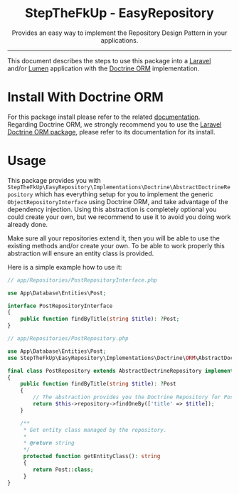 <div align="center">
    <h1>StepTheFkUp - EasyRepository</h1>
    <p>Provides an easy way to implement the Repository Design Pattern in your applications.</p>
</div>

---

This document describes the steps to use this package into a [Laravel][1] and/or [Lumen][2] application with the
[Doctrine ORM][3] implementation.

# Install With Doctrine ORM

For this package install please refer to the related [documentation](laravel_install.md). Regarding Doctrine ORM, we
strongly recommend you to use the [Laravel Doctrine ORM package][4], please refer to its documentation for its install.

# Usage

This package provides you with `StepTheFkUp\EasyRepository\Implementations\Doctrine\AbstractDoctrineRepository` which
has everything setup for you to implement the generic `ObjectRepositoryInterface` using Doctrine ORM, and take advantage
of the dependency injection. Using this abstraction is completely optional you could create your own, but we recommend
to use it to avoid you doing work already done.

Make sure all your repositories extend it, then you will be able to use the existing methods and/or create your own. To
be able to work properly this abstraction will ensure an entity class is provided.


Here is a simple example how to use it:

```php
// app/Repositories/PostRepositoryInterface.php

use App\Database\Entities\Post;

interface PostRepositoryInterface
{
    public function findByTitle(string $title): ?Post;
}

// app/Repositories/PostRepository.php

use App\Database\Entities\Post;
use StepTheFkUp\EasyRepository\Implementations\Doctrine\ORM\AbstractDoctrineRepository;

final class PostRepository extends AbstractDoctrineRepository implements PostRepositoryInterface
{
    public function findByTitle(string $title): ?Post
    {
        // The abstraction provides you the Doctrine Repository for Post::class as a protected property
        return $this->repository->findOneBy(['title' => $title]);
    }

    /**
     * Get entity class managed by the repository.
     *
     * @return string
     */
     protected function getEntityClass(): string
     {
        return Post::class;
     }
}
```

[1]: https://laravel.com/
[2]: https://lumen.laravel.com/
[3]: https://www.doctrine-project.org/projects/orm.html
[4]: https://www.laraveldoctrine.org/docs/1.3/orm
